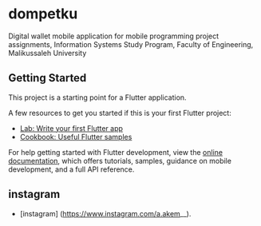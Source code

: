 # dompetku

Digital wallet mobile application for mobile programming project assignments, Information Systems Study Program, Faculty of Engineering, Malikussaleh University
## Getting Started

This project is a starting point for a Flutter application.

A few resources to get you started if this is your first Flutter project:

- [Lab: Write your first Flutter app](https://docs.flutter.dev/get-started/codelab)
- [Cookbook: Useful Flutter samples](https://docs.flutter.dev/cookbook)

For help getting started with Flutter development, view the
[online documentation](https://docs.flutter.dev/), which offers tutorials,
samples, guidance on mobile development, and a full API reference.

## instagram 
- [instagram] (https://www.instagram.com/a.akem__).
